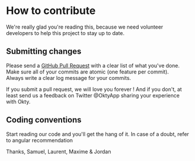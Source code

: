 # How to contribute

We're really glad you're reading this, because we need volunteer developers to help this project to stay up to date.

## Submitting changes

Please send a [GitHub Pull Request](https://github.com/Okty-io/okty-config/compare) with a clear list of what you've done.  
Make sure all of your commits are atomic (one feature per commit).  
Always write a clear log message for your commits.

If you submit a pull request, we will love you forever ! 
And if you don't, at least send us a feedback on Twitter @OktyApp sharing your experience with Okty.

## Coding conventions

Start reading our code and you'll get the hang of it. 
In case of a doubt, refer to angular recommendation

Thanks,
Samuel, Laurent, Maxime & Jordan

